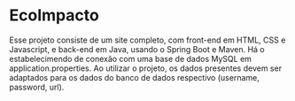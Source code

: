 # EcoImpacto

Esse projeto consiste de um site completo, com front-end em HTML, CSS e Javascript, e back-end em Java, usando o Spring Boot e Maven.
Há o estabelecimendo de conexão com uma base de dados MySQL em application.properties. Ao utilizar o projeto, os dados presentes devem ser adaptados para os dados do banco de dados respectivo (username, password, url).
